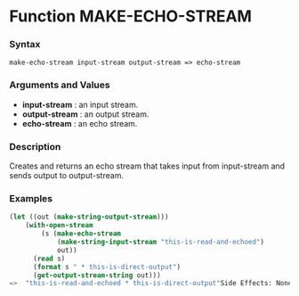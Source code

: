 <!-- Generated on 05/10/2020 by https://github.com/anto2oo/clhs-evolved -->

# Function MAKE-ECHO-STREAM

### Syntax
`make-echo-stream input-stream output-stream => echo-stream`  


### Arguments and Values
- **input-stream** : an input stream.   
- **output-stream** : an output stream.   
- **echo-stream** : an echo stream.   


### Description
Creates and returns an echo stream that takes input from input-stream and sends output to output-stream.



### Examples
```lisp 
(let ((out (make-string-output-stream)))
    (with-open-stream 
        (s (make-echo-stream
            (make-string-input-stream "this-is-read-and-echoed")
            out))
      (read s)
      (format s " * this-is-direct-output")
      (get-output-stream-string out)))
=>  "this-is-read-and-echoed * this-is-direct-output"Side Effects: None.
```
